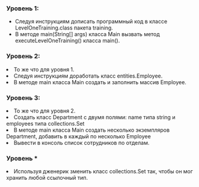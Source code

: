 <h3>Уровень 1:</h3>

<ul>
<li>Следуя инструкциям дописать программный код в классе LevelOneTraining.class пакета training.</li>
<li>В методе main(String[] args) класса Main вызвать метод executeLevelOneTraining() класса main().</li>
</ul>

<h3>Уровень 2:</h3>

<li>То же что для уровня 1.</li>
<li>Следуя инструкциям доработать класс entities.Employee.</li>
<li>В методе main класса Main создать и заполнить массив Employee.</li>

<h3>Уровень 3:</h3>
<li>То же что для уровня 2.</li>
<li>Создать класс Department с двумя полями: name типа string и employees типа collections.Set</li>
<li>В методе main класса Main создать несколько экземпляров Department, добавить в каждый по несколько Employee</li>
<li>Вывести в консоль список сотрудников по отделам.</li>

<h3>Уровень *</h3>
<li>Используя дженерик зменить класс collections.Set так, чтобы он мог хранить любой ссылочный тип.</li>